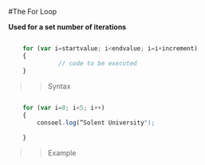 #The For Loop

**Used for a set number of iterations**

```javascript 

	for (var i=startvalue; i<endvalue; i=i+increment)
	{
			  // code to be executed
	}
```

>> Syntax


```javascript
	
	for (var i=0; i<5; i++)
	{
		consoel.log(“Solent University");
		
	}

```

>> Example

